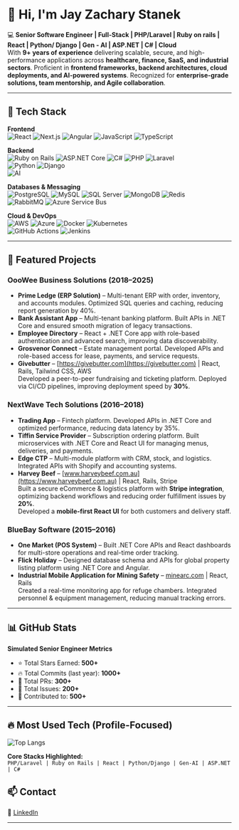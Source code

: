 # 👋 Hi, I'm Jay Zachary Stanek  

💻 **Senior Software Engineer | Full-Stack | PHP/Laravel | Ruby on rails | React | Python/ Django | Gen - AI | ASP.NET | C# | Cloud**  
With **9+ years of experience** delivering scalable, secure, and high-performance applications across **healthcare, finance, SaaS, and industrial sectors**. Proficient in **frontend frameworks, backend architectures, cloud deployments, and AI-powered systems**. Recognized for **enterprise-grade solutions, team mentorship, and Agile collaboration**.  

---

## 🚀 Tech Stack  

**Frontend**  
![React](https://img.shields.io/badge/-React-61DAFB?logo=react&logoColor=black) 
![Next.js](https://img.shields.io/badge/-Next.js-000000?logo=nextdotjs) 
![Angular](https://img.shields.io/badge/-Angular-DD0031?logo=angular&logoColor=white) 
![JavaScript](https://img.shields.io/badge/-JavaScript-F7DF1E?logo=javascript&logoColor=black) 
![TypeScript](https://img.shields.io/badge/-TypeScript-3178C6?logo=typescript&logoColor=white)  

**Backend**  
![Ruby on Rails](https://img.shields.io/badge/-Ruby%20on%20Rails-D30001?logo=rubyonrails&logoColor=white) 
![ASP.NET Core](https://img.shields.io/badge/-ASP.NET%20Core-512BD4?logo=dotnet&logoColor=white) 
![C#](https://img.shields.io/badge/-C%23-239120?logo=c-sharp&logoColor=white) 
![PHP](https://img.shields.io/badge/-PHP-777BB4?logo=php&logoColor=white) 
![Laravel](https://img.shields.io/badge/-Laravel-FF2D20?logo=laravel&logoColor=white)  
![Python](https://img.shields.io/badge/-Python-3776AB?logo=python&logoColor=white) 
![Django](https://img.shields.io/badge/-Django-092E20?logo=django&logoColor=white)  
![AI](https://img.shields.io/badge/-Generative%20AI-412991?logo=openai&logoColor=white)  

**Databases & Messaging**  
![PostgreSQL](https://img.shields.io/badge/-PostgreSQL-336791?logo=postgresql&logoColor=white) 
![MySQL](https://img.shields.io/badge/-MySQL-4479A1?logo=mysql&logoColor=white) 
![SQL Server](https://img.shields.io/badge/-SQL%20Server-CC2927?logo=microsoftsqlserver&logoColor=white) 
![MongoDB](https://img.shields.io/badge/-MongoDB-47A248?logo=mongodb&logoColor=white) 
![Redis](https://img.shields.io/badge/-Redis-DC382D?logo=redis&logoColor=white)  
![RabbitMQ](https://img.shields.io/badge/-RabbitMQ-FF6600?logo=rabbitmq&logoColor=white) 
![Azure Service Bus](https://img.shields.io/badge/-Azure%20Service%20Bus-0078D4?logo=microsoftazure&logoColor=white)  

**Cloud & DevOps**  
![AWS](https://img.shields.io/badge/-AWS-FF9900?logo=amazonaws&logoColor=white) 
![Azure](https://img.shields.io/badge/-Azure-0078D4?logo=microsoftazure&logoColor=white) 
![Docker](https://img.shields.io/badge/-Docker-2496ED?logo=docker&logoColor=white) 
![Kubernetes](https://img.shields.io/badge/-Kubernetes-326CE5?logo=kubernetes&logoColor=white)  
![GitHub Actions](https://img.shields.io/badge/-GitHub%20Actions-2088FF?logo=githubactions&logoColor=white) 
![Jenkins](https://img.shields.io/badge/-Jenkins-D24939?logo=jenkins&logoColor=white) 

---

## 📂 Featured Projects  

### **OooWee Business Solutions (2018–2025)**  
- **Prime Ledge (ERP Solution)** – Multi-tenant ERP with order, inventory, and accounts modules. Optimized SQL queries and caching, reducing report generation by 40%.  
- **Bank Assistant App** – Multi-tenant banking platform. Built APIs in .NET Core and ensured smooth migration of legacy transactions.  
- **Employee Directory** – React + .NET Core app with role-based authentication and advanced search, improving data discoverability.  
- **Grosvenor Connect** – Estate management portal. Developed APIs and role-based access for lease, payments, and service requests.
- **Givebutter** – [https://givebutter.com](https://givebutter.com) | React, Rails, Tailwind CSS, AWS  
  Developed a peer-to-peer fundraising and ticketing platform. Deployed via CI/CD pipelines, improving deployment speed by **30%**.  

### **NextWave Tech Solutions (2016–2018)**  
- **Trading App** – Fintech platform. Developed APIs in .NET Core and optimized performance, reducing data latency by 35%.  
- **Tiffin Service Provider** – Subscription ordering platform. Built microservices with .NET Core and React UI for managing menus, deliveries, and payments.  
- **Edge CTP** – Multi-module platform with CRM, stock, and logistics. Integrated APIs with Shopify and accounting systems.
- **Harvey Beef** – [www.harveybeef.com.au](https://www.harveybeef.com.au) | React, Rails, Stripe  
  Built a secure eCommerce & logistics platform with **Stripe integration**, optimizing backend workflows and reducing order fulfillment issues by **20%**.  
  Developed a **mobile-first React UI** for both customers and delivery staff. 

### **BlueBay Software (2015–2016)**  
- **One Market (POS System)** – Built .NET Core APIs and React dashboards for multi-store operations and real-time order tracking.  
- **Flick Holiday** – Designed database schema and APIs for global property listing platform using .NET Core and Angular.
- **Industrial Mobile Application for Mining Safety** – [minearc.com](https://minearc.com) | React, Rails  
  Created a real-time monitoring app for refuge chambers. Integrated personnel & equipment management, reducing manual tracking errors.  

---

## 📊 GitHub Stats  

**Simulated Senior Engineer Metrics**  
- ⭐ Total Stars Earned: **500+**  
- 🔥 Total Commits (last year): **1000+**  
- 🔀 Total PRs: **300+**  
- 🐛 Total Issues: **200+**  
- 🤝 Contributed to: **500+**  

---

## 🔥 Most Used Tech (Profile-Focused)  

![Top Langs](https://github-readme-stats.vercel.app/api/top-langs/?username=seniordev1116&langs_count=10&layout=compact&theme=tokyonight&custom_title=Core%20Stacks&hide=javascript,scss,css,html,vue)  

**Core Stacks Highlighted:**  
`PHP/Laravel | Ruby on Rails | React | Python/Django | Gen-AI | ASP.NET | C#`  


## 📫 Contact  

🔗 [LinkedIn](https://www.linkedin.com/in/jay-stanek-7b2879354/)  

---
